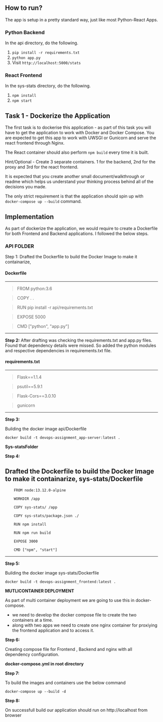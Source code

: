 ## How to run?

The app is setup in a pretty standard way, just like most Python-React Apps.

### Python Backend
In the api directory, do the following. 
1. `pip install -r requirements.txt`
2. `python app.py`
3. Visit `http://localhost:5000/stats`


### React Frontend
In the sys-stats directory, do the following.
1. `npm install`
2. `npm start`

## Task 1 - Dockerize the Application

The first task is to dockerise this application - as part of this task you will have to get the application to work with Docker and Docker Compose. You are expected to get this app to work with UWSGI or Gunicorn and serve the react frontend through Nginx. 

The React container should also perform `npm build` every time it is built.

Hint/Optional - Create 3 separate containers. 1 for the backend, 2nd for the proxy and 3rd for the react frontend.

It is expected that you create another small document/walkthrough or readme which helps us understand your thinking process behind all of the decisions you made. 

The only strict requirement is that the application should spin up with `docker-compose up --build` command. 

## Implementation

As part of dockerize the application, we would require to create a Dockerfile for both Frontend and Backend applications. I followed the below steps.

### API FOLDER
Step 1: Drafted the Dockerfile to build the Docker Image to make it containarize, 
#### Dockerfile
---
> FROM python:3.6

> COPY . . 

> RUN pip install -r api/requirements.txt

> EXPOSE 5000

> CMD ["python", "app.py"]
---

**Step 2:**
After drafting was checking the requirements.txt and app.py files. Found that dependency details were missed. So added the python modules and respective dependencies in requirements.txt file. 
#### requirements.txt
---
> Flask==1.1.4

> psutil==5.9.1

> Flask-Cors==3.0.10

> gunicorn
---

**Step 3:**

Building the docker image api/Dockerfile

`docker build -t devops-assignment_app-server:latest .`

**Sys-statsFolder**

**Step 4:**

Drafted the Dockerfile to build the Docker Image to make it containarize, sys-stats/Dockerfile
---
		FROM node:13.12.0-alpine

		WORKDIR /app

		COPY sys-stats/ /app

		COPY sys-stats/package.json ./

		RUN npm install

		RUN npm run build

		EXPOSE 3000

		CMD ["npm", "start"]
---

**Step 5:**

Building the docker image sys-stats/Dockerfile

`docker build -t devops-assignment_frontend:latest .`

**MUTLICONTAINER DEPLOYMENT**

As part of multi container deployment we are going to use this in docker-compose. 
  - we need to develop the docker compose file to create the two containers at a time. 
  - along with two apps we need to create one nginx container for proxiying the frontend application and to access it.

**Step 6:**

Creating compose file for Frontend , Backend and nginx with all dependency configuration.

**docker-compose.yml in root directory**


**Step 7:**

To build the images and containers use the below command 

`docker-compose up --build -d`

**Step 8:** 

On successfull build our application should run on http://localhost from browser
